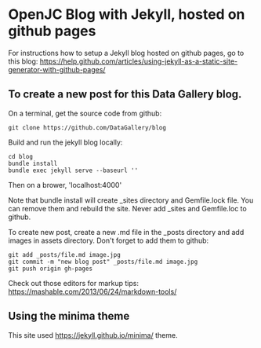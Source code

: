 OpenJC Blog with Jekyll, hosted on github pages
===============================================

For instructions how to setup a Jekyll blog hosted on github pages, go to this blog: https://help.github.com/articles/using-jekyll-as-a-static-site-generator-with-github-pages/

To create a new post for this Data Gallery blog.
------------
On a terminal, get the source code from github:

```
git clone https://github.com/DataGallery/blog
```

Build and run the jekyll blog locally:
```
cd blog
bundle install
bundle exec jekyll serve --baseurl ''
```

Then on a brower, 'localhost:4000'

Note that bundle install will create _sites directory and Gemfile.lock file.  You can remove them and rebuild the site.  Never add _sites and Gemfile.loc to github.

To create new post, create a new .md file in the _posts directory and add images in assets directory.  Don't forget to add them to github:

```
git add _posts/file.md image.jpg
git commit -m "new blog post" _posts/file.md image.jpg
git push origin gh-pages
```

Check out those editors for markup tips: https://mashable.com/2013/06/24/markdown-tools/

Using the minima theme
-------------- 

This site used https://jekyll.github.io/minima/ theme.


